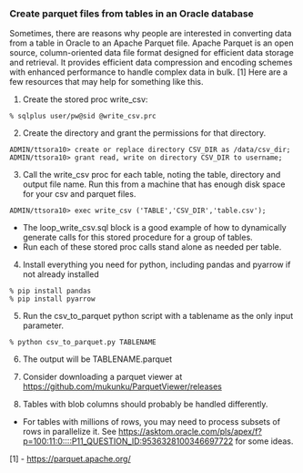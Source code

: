 ### Create parquet files from tables in an Oracle database
Sometimes, there are reasons why people are interested in converting data from a table in Oracle to an Apache Parquet file. Apache Parquet is an open source, column-oriented data file format designed for efficient data storage and retrieval. It provides efficient data compression and encoding schemes with enhanced performance to handle complex data in bulk. [1]
Here are a few resources that may help for something like this.

1. Create the stored proc write_csv:
```
% sqlplus user/pw@sid @write_csv.prc
```
2. Create the directory and grant the permissions for that directory.
```
ADMIN/ttsora10> create or replace directory CSV_DIR as /data/csv_dir;
ADMIN/ttsora10> grant read, write on directory CSV_DIR to username;
```
3. Call the write_csv proc for each table, noting the table, directory and output file name. Run this from a machine that has enough disk space for your csv and parquet files.
```
ADMIN/ttsora10> exec write_csv ('TABLE','CSV_DIR','table.csv');
``` 
  - The loop_write_csv.sql block is a good example of how to dynamically generate calls for this stored procedure for a group of tables.
  - Run each of these stored proc calls stand alone as needed per table.
4. Install everything you need for python, including pandas and pyarrow if not already installed
```
% pip install pandas
% pip install pyarrow
```
5. Run the csv_to_parquet python script with a tablename as the only input parameter.
```
% python csv_to_parquet.py TABLENAME
```
6. The output will be TABLENAME.parquet

7. Consider downloading a parquet viewer at https://github.com/mukunku/ParquetViewer/releases

8. Tables with blob columns should probably be handled differently.

- For tables with millions of rows, you may need to process subsets of rows in parallelize it. See https://asktom.oracle.com/pls/apex/f?p=100:11:0::::P11_QUESTION_ID:9536328100346697722 for some ideas.

[1] - https://parquet.apache.org/
